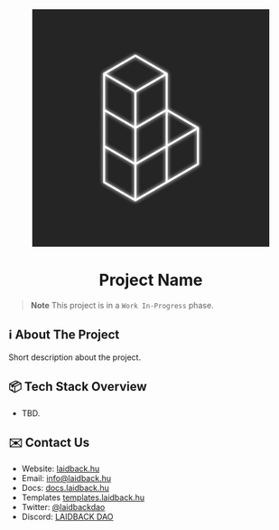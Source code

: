 <div align="center">
    <img src=".github/resources/logo.png" alt="Placeholder logo" width="420" height="420">
    <h1 align="center">Project Name</h1>
</div>

> **Note**
> This project is in a `Work In-Progress` phase.

## ℹ️ About The Project

Short description about the project.

## 📦 Tech Stack Overview

- TBD.

## ✉️ Contact Us

- Website: [laidback.hu](https://laidback.hu)
- Email: [info@laidback.hu](mailto:contact@laidback.hu)
- Docs: [docs.laidback.hu](https://docs.laidback.hu/)
- Templates [templates.laidback.hu](https://templates.laidback.hu/)
- Twitter: [@laidbackdao](https://twitter.com/laidbackdao)
- Discord: [LAIDBACK DAO](https://laidback.hu/discord)
